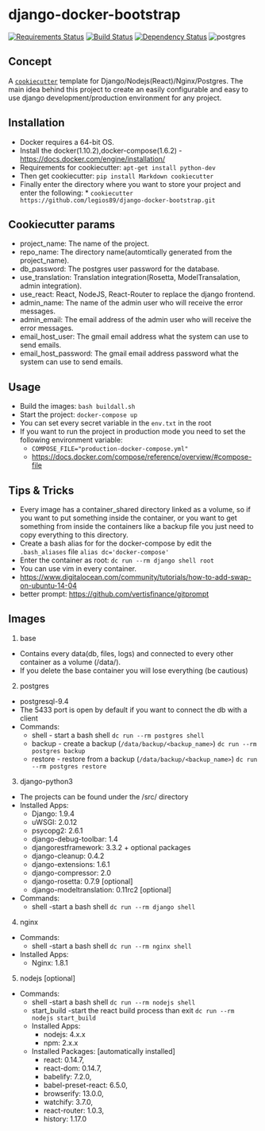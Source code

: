 # django-docker-bootstrap
[![Requirements Status](https://requires.io/github/legios89/django-docker-bootstrap/requirements.svg?branch=master)](https://requires.io/github/legios89/django-docker-bootstrap/requirements/?branch=master)
[![Build Status](https://travis-ci.org/legios89/django-docker-bootstrap.svg?branch=master)](https://travis-ci.org/legios89/django-docker-bootstrap)
[![Dependency Status](https://david-dm.org/legios89/django-docker-bootstrap/master.svg?path={{cookiecutter.repo_name}}/react/)](https://david-dm.org/legios89/django-docker-bootstrap/?path={{cookiecutter.repo_name}}/react/)
![postgres](https://img.shields.io/badge/postgres-9.4-brightgreen.svg)

## Concept
A [`cookiecutter`](https://github.com/audreyr/cookiecutter) template for Django/Nodejs(React)/Nginx/Postgres. The main idea behind this project to create an easily configurable and easy to use django development/production environment for any project.

## Installation
* Docker requires a 64-bit OS.
* Install the docker(1.10.2),docker-compose(1.6.2) - https://docs.docker.com/engine/installation/
* Requirements for cookiecutter: ```apt-get install python-dev```
* Then get cookiecutter: ```pip install Markdown cookiecutter```
* Finally enter the directory where you want to store your project and enter the following:
      * ```cookiecutter https://github.com/legios89/django-docker-bootstrap.git```

## Cookiecutter params
* project_name: The name of the project.
* repo_name: The directory name(automtically generated from the project_name).
* db_password: The postgres user password for the database.
* use_translation: Translation integration(Rosetta, ModelTransalation, admin integration).
* use_react: React, NodeJS, React-Router to replace the django frontend.
* admin_name: The name of the admin user who will receive the error messages.
* admin_email: The email address of the admin user who will receive the error messages.
* email_host_user: The gmail email address what the system can use to send emails.
* email_host_password: The gmail email address password what the system can use to send emails.

## Usage
* Build the images: ```bash buildall.sh```
* Start the project: ```docker-compose up ```
* You can set every secret variable in the  ```env.txt``` in the root
* If you want to run the project in production mode you need to set the following environment variable:         
    * ```COMPOSE_FILE="production-docker-compose.yml"```
    * https://docs.docker.com/compose/reference/overview/#compose-file

## Tips & Tricks
* Every image has a container_shared directory linked as a volume, so if you want to put something inside the container, or
you want to get something from inside the containers like a backup file you just need to copy everything to this directory.
* Create a bash alias for for the docker-compose by edit the ```.bash_aliases``` file ```alias dc='docker-compose'```
* Enter the container as root: ```dc run --rm django shell root```
* You can use vim in every container.
* https://www.digitalocean.com/community/tutorials/how-to-add-swap-on-ubuntu-14-04
* better prompt: https://github.com/vertisfinance/gitprompt

## Images
1. base
 * Contains every data(db, files, logs) and connected to every other container as a volume (/data/).
 * If you delete the base container you will lose everything (be cautious)
2. postgres
 * postgresql-9.4
 * The 5433 port is open by default if you want to connect the db with a client
 * Commands:
    * shell - start a bash shell ```dc run --rm postgres shell```
    * backup - create a backup (```/data/backup/<backup_name>```) ```dc run --rm postgres backup```
    * restore - restore from a backup (```/data/backup/<backup_name>```) ```dc run --rm postgres restore```
3. django-python3
 * The projects can be found under the /src/ directory
 * Installed Apps:
    * Django: 1.9.4
    * uWSGI: 2.0.12
    * psycopg2: 2.6.1
    * django-debug-toolbar: 1.4
    * djangorestframework: 3.3.2 + optional packages
    * django-cleanup: 0.4.2
    * django-extensions: 1.6.1
    * django-compressor: 2.0
    * django-rosetta: 0.7.9 [optional]
    * django-modeltranslation: 0.11rc2 [optional]
 * Commands:
   * shell -start a bash shell ```dc run --rm django shell```
4. nginx
 * Commands:
   * shell -start a bash shell ```dc run --rm nginx shell```
 * Installed Apps:
   * Nginx: 1.8.1
5. nodejs [optional]
 * Commands:
      * shell -start a bash shell ```dc run --rm nodejs shell```
      * start_build -start the react build process than exit ```dc run --rm nodejs start_build```
   * Installed Apps:
      * nodejs: 4.x.x
      * npm: 2.x.x
   * Installed Packages: [automatically installed]
      * react: 0.14.7,
      * react-dom: 0.14.7,
      * babelify: 7.2.0,
      * babel-preset-react: 6.5.0,
      * browserify: 13.0.0,
      * watchify: 3.7.0,
      * react-router: 1.0.3,
      * history: 1.17.0
